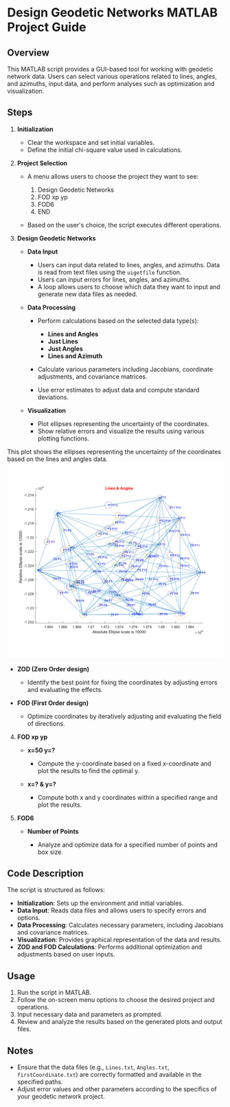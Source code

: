 # Design Geodetic Networks MATLAB Project Guide

## Overview

This MATLAB script provides a GUI-based tool for working with geodetic network data. Users can select various operations related to lines, angles, and azimuths, input data, and perform analyses such as optimization and visualization.

## Steps

1. **Initialization**

   - Clear the workspace and set initial variables.
   - Define the initial chi-square value used in calculations.

2. **Project Selection**

   - A menu allows users to choose the project they want to see:
     1. Design Geodetic Networks
     2. FOD xp yp
     3. FOD6
     4. END

   - Based on the user's choice, the script executes different operations.

3. **Design Geodetic Networks**

   - **Data Input**

     - Users can input data related to lines, angles, and azimuths. Data is read from text files using the `uigetfile` function.
     - Users can input errors for lines, angles, and azimuths.
     - A loop allows users to choose which data they want to input and generate new data files as needed.

   - **Data Processing**

     - Perform calculations based on the selected data type(s):
       - **Lines and Angles**
       - **Just Lines**
       - **Just Angles**
       - **Lines and Azimuth**

     - Calculate various parameters including Jacobians, coordinate adjustments, and covariance matrices.
     - Use error estimates to adjust data and compute standard deviations.

   - **Visualization**

     - Plot ellipses representing the uncertainty of the coordinates.
     - Show relative errors and visualize the results using various plotting functions.


This plot shows the ellipses representing the uncertainty of the coordinates based on the lines and angles data.
![Lines and Angles](reaults/Lines_and_angles.png)

   - **ZOD (Zero Order design)**

     - Identify the best point for fixing the coordinates by adjusting errors and evaluating the effects.

   - **FOD (First Order design)**

     - Optimize coordinates by iteratively adjusting and evaluating the field of directions.

4. **FOD xp yp**

   - **x=50 y=?**

     - Compute the y-coordinate based on a fixed x-coordinate and plot the results to find the optimal y.

   - **x=? & y=?**

     - Compute both x and y coordinates within a specified range and plot the results.

5. **FOD6**

   - **Number of Points**

     - Analyze and optimize data for a specified number of points and box size.

## Code Description

The script is structured as follows:

- **Initialization**: Sets up the environment and initial variables.
- **Data Input**: Reads data files and allows users to specify errors and options.
- **Data Processing**: Calculates necessary parameters, including Jacobians and covariance matrices.
- **Visualization**: Provides graphical representation of the data and results.
- **ZOD and FOD Calculations**: Performs additional optimization and adjustments based on user inputs.

## Usage

1. Run the script in MATLAB.
2. Follow the on-screen menu options to choose the desired project and operations.
3. Input necessary data and parameters as prompted.
4. Review and analyze the results based on the generated plots and output files.

## Notes

- Ensure that the data files (e.g., `Lines.txt`, `Angles.txt`, `firstCoordinate.txt`) are correctly formatted and available in the specified paths.
- Adjust error values and other parameters according to the specifics of your geodetic network project.

